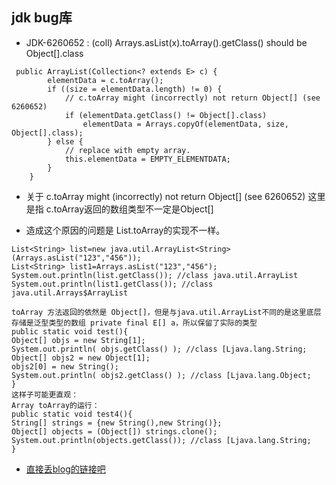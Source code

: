 ## jdk bug库* JDK-6260652 : (coll) Arrays.asList(x).toArray().getClass() should be Object[].class``` public ArrayList(Collection<? extends E> c) {        elementData = c.toArray();        if ((size = elementData.length) != 0) {            // c.toArray might (incorrectly) not return Object[] (see 6260652)            if (elementData.getClass() != Object[].class)                elementData = Arrays.copyOf(elementData, size, Object[].class);        } else {            // replace with empty array.            this.elementData = EMPTY_ELEMENTDATA;        }    }```* 关于 c.toArray might (incorrectly) not return Object[] (see 6260652)这里是指 c.toArray返回的数组类型不一定是Object[]* 造成这个原因的问题是 List.toArray的实现不一样。```List<String> list=new java.util.ArrayList<String>(Arrays.asList("123","456"));List<String> list1=Arrays.asList("123","456");System.out.println(list.getClass()); //class java.util.ArrayListSystem.out.println(list1.getClass()); //class java.util.Arrays$ArrayList``````toArray 方法返回的依然是 Object[]，但是与java.util.ArrayList不同的是这里底层存储是泛型类型的数组 private final E[] a，所以保留了实际的类型public static void test(){Object[] objs = new String[1]; System.out.println( objs.getClass() ); //class [Ljava.lang.String;Object[] objs2 = new Object[1];objs2[0] = new String();System.out.println( objs2.getClass() ); //class [Ljava.lang.Object;}这样子可能更直观：Array toArray的运行：public static void test4(){String[] strings = {new String(),new String()};Object[] objects = (Object[]) strings.clone();System.out.println(objects.getClass()); //class [Ljava.lang.String;}```- [直接丢blog的链接吧](https://blog.csdn.net/viscu/article/details/80313028)